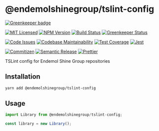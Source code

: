 # @endemolshinegroup/tslint-config

[![Greenkeeper badge](https://badges.greenkeeper.io/EndemolShineGroup/tslint-config.svg)](https://greenkeeper.io/)

[![MIT Licensed][icon-license]][link-license]
[![NPM Version][icon-npm]][link-npm]
[![Build Status][icon-ci]][link-ci]
[![Greenkeeper Status][icon-greenkeeper]][link-greenkeeper]

[![Code Issues][icon-issues]][link-issues]
[![Codebase Maintainability][icon-maintainability]][link-maintainability]
[![Test Coverage][icon-coverage]][link-coverage]
[![Jest][icon-jest]][link-jest]

[![Commitizen][icon-commitizen]][link-commitizen]
[![Semantic Release][icon-semantic-release]][link-semantic-release]
[![Prettier][icon-prettier]][link-prettier]

TSLint config for Endemol Shine Group repositories

## Installation

```bash
yarn add @endemolshinegroup/tslint-config
```

## Usage

```typescript
import Library from @endemolshinegroup/tslint-config;

const library = new Library();
```

[icon-license]: https://img.shields.io/github/license/EndemolShineGroup/tslint-config.svg?longCache=true&style=flat-square
[link-license]: LICENSE
[icon-npm]: https://img.shields.io/npm/v/@endemolshinegroup/tslint-config.svg?longCache=true&style=flat-square
[link-npm]: https://www.npmjs.com/package/@endemolshinegroup/tslint-config
[icon-ci]: https://img.shields.io/travis/com/EndemolShineGroup/tslint-config.svg?longCache=true&style=flat-square
[link-ci]: https://travis-ci.com/EndemolShineGroup/tslint-config
[icon-greenkeeper]: https://img.shields.io/badge/greenkeeper-enabled-brightgreen.svg?longCache=true&style=flat-square
[link-greenkeeper]: https://greenkeeper.io/

[icon-issues]: https://img.shields.io/codeclimate/issues/EndemolShineGroup/tslint-config.svg?longCache=true&style=flat-square
[link-issues]: https://codeclimate.com/github/EndemolShineGroup/tslint-config/issues
[icon-maintainability]: https://img.shields.io/codeclimate/maintainability/EndemolShineGroup/tslint-config.svg?longCache=true&style=flat-square
[link-maintainability]: https://codeclimate.com/github/EndemolShineGroup/tslint-config
[icon-coverage]: https://img.shields.io/codecov/c/github/EndemolShineGroup/tslint-config/develop.svg?longCache=true&style=flat-square
[link-coverage]: https://codecov.io/gh/EndemolShineGroup/tslint-config

[icon-jest]: https://img.shields.io/badge/tested_with-jest-99424f.svg?longCache=true&style=flat-square
[link-jest]: https://jestjs.io/

[icon-commitizen]: https://img.shields.io/badge/commitizen-friendly-brightgreen.svg?longCache=true&style=flat-square
[link-commitizen]: http://commitizen.github.io/cz-cli/
[icon-semantic-release]: https://img.shields.io/badge/%20%20%F0%9F%93%A6%F0%9F%9A%80-semantic--release-e10079.svg?longCache=true&style=flat-square
[link-semantic-release]: https://semantic-release.gitbooks.io/semantic-release/
[icon-prettier]: https://img.shields.io/badge/code_style-prettier-ff69b4.svg?longCache=true&style=flat-square
[link-prettier]: https://prettier.io/


